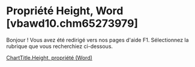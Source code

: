 
# Propriété Height, Word [vbawd10.chm65273979]

Bonjour ! Vous avez été redirigé vers nos pages d'aide F1. Sélectionnez la rubrique que vous recherchiez ci-dessous.

[ChartTitle.Height, propriété (Word)](http://msdn.microsoft.com/library/61832628-dbd4-e4a4-fdcc-d600f4fefe89%28Office.15%29.aspx)
